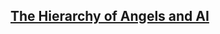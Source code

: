 ## [The Hierarchy of Angels and AI](https://wayspell.blogspot.com/2022/09/the-hierarchy-of-angels-and-ai.html)
